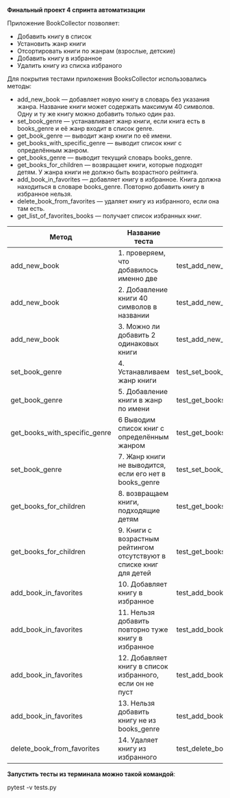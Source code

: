 **Финальный проект 4 спринта автоматизации**


Приложение BookCollector позволяет:

- Добавить книгу в список
- Установить жанр книги
- Отсортировать книги по жанрам (взрослые, детские)
- Добавить книгу в избранное
- Удалить книгу из списка избраного


Для покрытия тестами приложения BooksCollector использовались методы:

- add_new_book — добавляет новую книгу в словарь без указания жанра. Название книги может содержать максимум 40 символов. Одну и ту же книгу можно добавить только один раз.
- set_book_genre — устанавливает жанр книги, если книга есть в books_genre и её жанр входит в список genre.
- get_book_genre — выводит жанр книги по её имени.
- get_books_with_specific_genre — выводит список книг с определённым жанром.
- get_books_genre — выводит текущий словарь books_genre.
- get_books_for_children — возвращает книги, которые подходят детям. У жанра книги не должно быть возрастного рейтинга.
- add_book_in_favorites — добавляет книгу в избранное. Книга должна находиться в словаре books_genre. Повторно добавить книгу в избранное нельзя.
- delete_book_from_favorites — удаляет книгу из избранного, если она там есть.
- get_list_of_favorites_books — получает список избранных книг.


|**Метод** | **Название теста**	| **Проверка метода**   |
|-|---|-------------------|
|add_new_book | 1. проверяем, что добавилось именно две| test_add_new_book_add_two_diferent_books|
|add_new_book |2. Добавление книги 40 символов в названии |test_add_new_book_with_namelen_more_40|
| add_new_book|3. Можно ли добавить 2 одинаковых книги |test_add_new_book_add_two_books_same_name|
|set_book_genre |4. Устанавливаем жанр книги |test_set_book_genre|
| get_book_genre|5. Добавление книги в жанр по имени |test_get_books_genre_add_new_book_with_no_genre
|get_books_with_specific_genre |6 Выводим список книг с определённым жанром |test_get_books_with_specific_genre|
|set_book_genre |7. Жанр книги не выводится, если его нет в books_genre |test_set_book_genre_no_genre_not_in_books_genre|
|get_books_for_children |8. возвращаем книги, подходящие детям |test_get_books_for_children|
|get_books_for_children |9. Книги с возрастным рейтингом отсутствуют в списке книг для детей |test_get_books_for_children_no_adult_genre|
| add_book_in_favorites| 10. Добавляет книгу в избранное|test_add_book_in_favorites_and_list_is_empty|
|add_book_in_favorites |11. Нельзя добавить повторно туже книгу в избранное |test_add_book_in_favorites_same_book|
|add_book_in_favorites|12. Добавляет книгу в список избранного, если он не пуст|test_add_book_in_favorites_and_list_not_empty|
|add_book_in_favorites|13. Нельзя добавить книгу не из books_genre	|test_add_book_in_favorites_if_book_not_in_books_genre|
|delete_book_from_favorites|14. Удаляет книгу из избранного|test_delete_book_from_favorites|


**Запустить тесты из терминала можно такой командой**:

pytest -v tests.py

